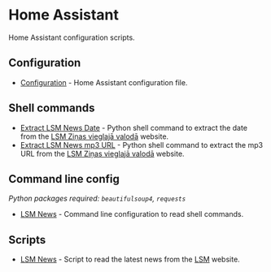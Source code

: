 # Home Assistant

Home Assistant configuration scripts.

## Configuration

* [Configuration](configuration.yaml) - Home Assistant configuration file.

## Shell commands

* [Extract LSM News Date](shell_commands/extract_lsm_zinas_date.py) - Python shell command to extract the date from the [LSM Ziņas vieglajā valodā](https://www.lsm.lv/temas/zinas-vieglaja-valoda/) website.
* [Extract LSM News mp3 URL](shell_commands/extract_lsm_zinas.py) - Python shell command to extract the mp3 URL from the [LSM Ziņas vieglajā valodā](https://www.lsm.lv/temas/zinas-vieglaja-valoda/) website.

## Command line config

_Python packages required: `beautifulsoup4`, `requests`_

* [LSM News](command_line.yaml) - Command line configuration to read shell commands.

## Scripts

* [LSM News](scripts/lsm_news.yaml) - Script to read the latest news from the [LSM](https://www.lsm.lv/) website.
